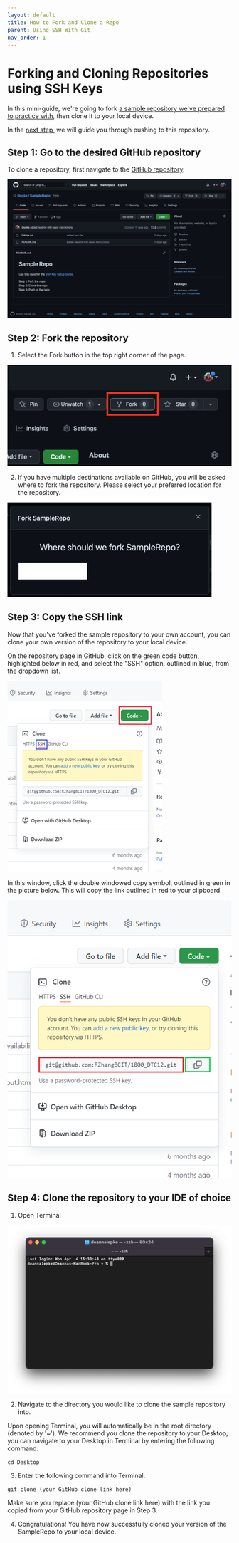 ```yaml
---
layout: default
title: How to Fork and Clone a Repo
parent: Using SSH With Git
nav_order: 1
---
```


# Forking and Cloning Repositories using SSH Keys

In this mini-guide, we're going to fork [a sample repository we've prepared to practice with](https://github.com/dlepke/SampleRepo), then clone it to your local device.  

In the [next step,](https://dlepke.github.io/Deanna-Wilson-Ray/docs/UsingSSHWithGit/pushgit/) we will guide you through pushing to this repository.

## Step 1: Go to the desired GitHub repository
To clone a repository, first navigate to the [GitHub repository](https://github.com/dlepke/SampleRepo).

![](../../assets/images/github_sample_repo.png)

## Step 2: Fork the repository
1. Select the Fork button in the top right corner of the page.

![](../../assets/images/github_fork.png)

2. If you have multiple destinations available on GitHub, you will be asked where to fork the repository. Please select your preferred location for the repository.

![](../../assets/images/github_fork_where.png)

## Step 3: Copy the SSH link
Now that you've forked the sample repository to your own account, you can clone your own version of the repository to your local device.

On the repository page in GitHub, click on the green code button, highlighted below in red, and select the "SSH" option, outlined in blue, from the dropdown list.

![](../../assets/images/SSH_option.png)

In this window, click the double windowed copy symbol, outlined in green in the picture below. This will copy the link outlined in red to your clipboard.

![](../../assets/images/copy_github_link.png)

## Step 4: Clone the repository to your IDE of choice
1. Open Terminal

![](../../assets/images/Terminal-start.png)

2. Navigate to the directory you would like to clone the sample repository into.

Upon opening Terminal, you will automatically be in the root directory (denoted by '~'). We recommend you clone the repository to your Desktop; you can navigate to your Desktop in Terminal by entering the following command:

```
cd Desktop
```

3. Enter the following command into Terminal:

```
git clone (your GitHub clone link here)
```

Make sure you replace (your GitHub clone link here) with the link you copied from your GitHub repository page in Step 3. 

4. Congratulations! You have now successfully cloned your version of the SampleRepo to your local device.

